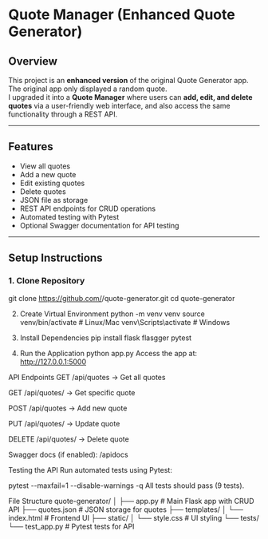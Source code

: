 # Quote Manager (Enhanced Quote Generator)

## Overview
This project is an **enhanced version** of the original Quote Generator app.  
The original app only displayed a random quote.  
I upgraded it into a **Quote Manager** where users can **add, edit, and delete quotes** via a user-friendly web interface, and also access the same functionality through a REST API.

---

## Features
- View all quotes
- Add a new quote
- Edit existing quotes
- Delete quotes
- JSON file as storage
- REST API endpoints for CRUD operations
- Automated testing with Pytest
- Optional Swagger documentation for API testing

---

## Setup Instructions

### 1. Clone Repository
git clone https://github.com/<your-username>/quote-generator.git
cd quote-generator

2. Create Virtual Environment
python -m venv venv
source venv/bin/activate      # Linux/Mac
venv\Scripts\activate         # Windows

4. Install Dependencies
pip install flask flasgger pytest

6. Run the Application
python app.py
Access the app at: http://127.0.0.1:5000

API Endpoints
GET /api/quotes → Get all quotes

GET /api/quotes/<id> → Get specific quote

POST /api/quotes → Add new quote

PUT /api/quotes/<id> → Update quote

DELETE /api/quotes/<id> → Delete quote

Swagger docs (if enabled): /apidocs

Testing the API
Run automated tests using Pytest:

pytest --maxfail=1 --disable-warnings -q
All tests should pass (9 tests).

File Structure
quote-generator/
│
├── app.py                # Main Flask app with CRUD API
├── quotes.json           # JSON storage for quotes
├── templates/
│   └── index.html        # Frontend UI
├── static/
│   └── style.css         # UI styling
└── tests/
    └── test_app.py       # Pytest tests for API
